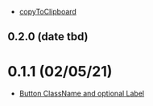 <a name="0.2.0"></a>

- [copyToClipboard](https://github.com/Capgemini/dcx-react-library/issues/184)

## 0.2.0 (date tbd)

<a name="0.1.1"></a>

# 0.1.1 (02/05/21)

- [Button ClassName and optional Label](https://github.com/Capgemini/dcx-react-library/issues/186)
